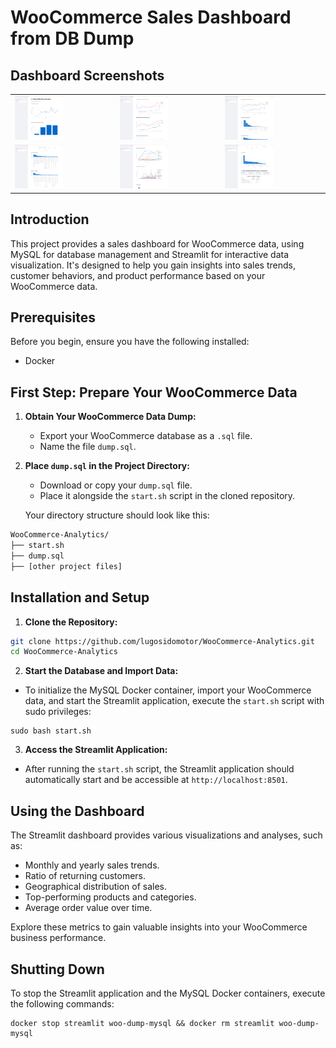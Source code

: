 # WooCommerce Sales Dashboard from DB Dump

## Dashboard Screenshots

<table>
  <tr>
    <td><img src="misc/screenshot1.png" alt="Sales Data Visualization" width="50%"/></td>
    <td><img src="misc/screenshot2.png" alt="Monthly Product Gross Revenue and Unique Orders" width="50%"/></td>
    <td><img src="misc/screenshot3.png" alt="Monthly Average Order Value and Top Categories" width="50%"/></td>
  </tr>
  <tr>
    <td><img src="misc/screenshot4.png" alt="Top Products by Sales and Sales by County" width="50%"/></td>
    <td><img src="misc/screenshot5.png" alt="Monthly Average Order Value and Top Categories" width="50%"/></td>
    <td><img src="misc/screenshot6.png" alt="Top Products by Sales and Sales by County" width="50%"/></td>
  </tr>
</table>


## Introduction
This project provides a sales dashboard for WooCommerce data, using MySQL for database management and Streamlit for interactive data visualization. It's designed to help you gain insights into sales trends, customer behaviors, and product performance based on your WooCommerce data.

## Prerequisites
Before you begin, ensure you have the following installed:
- Docker

## First Step: Prepare Your WooCommerce Data
1. **Obtain Your WooCommerce Data Dump:**
   - Export your WooCommerce database as a `.sql` file.
   - Name the file `dump.sql`.

2. **Place `dump.sql` in the Project Directory:**
   - Download or copy your `dump.sql` file.
   - Place it alongside the `start.sh` script in the cloned repository.

   Your directory structure should look like this:

```bash
WooCommerce-Analytics/
├── start.sh
├── dump.sql
├── [other project files]
```

## Installation and Setup
1. **Clone the Repository:**

```bash
git clone https://github.com/lugosidomotor/WooCommerce-Analytics.git
cd WooCommerce-Analytics
```

2. **Start the Database and Import Data:**
- To initialize the MySQL Docker container, import your WooCommerce data, and start the Streamlit application, execute the `start.sh` script with sudo privileges:

```
sudo bash start.sh
```

3. **Access the Streamlit Application:**
- After running the `start.sh` script, the Streamlit application should automatically start and be accessible at `http://localhost:8501`.

## Using the Dashboard
The Streamlit dashboard provides various visualizations and analyses, such as:
- Monthly and yearly sales trends.
- Ratio of returning customers.
- Geographical distribution of sales.
- Top-performing products and categories.
- Average order value over time.

Explore these metrics to gain valuable insights into your WooCommerce business performance.

## Shutting Down
To stop the Streamlit application and the MySQL Docker containers, execute the following commands:

```
docker stop streamlit woo-dump-mysql && docker rm streamlit woo-dump-mysql
```
